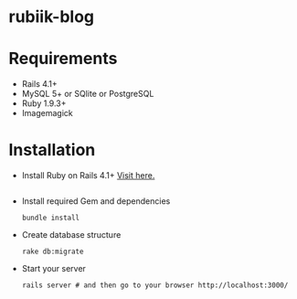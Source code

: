 # rubiik-blog

# Requirements
* Rails 4.1+
* MySQL 5+ or SQlite or PostgreSQL
* Ruby 1.9.3+
* Imagemagick

# Installation
* Install Ruby on Rails 4.1+
  [Visit here.](http://railsapps.github.io/installing-rails.html)

  ```
  
* Install required Gem and dependencies

  ```
  bundle install
  ```

* Create database structure

  ```
  rake db:migrate
  ```
* Start your server

  ```
  rails server # and then go to your browser http://localhost:3000/
  ```